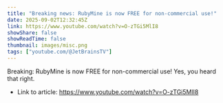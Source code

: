 ```yaml
---
title: "Breaking news: RubyMine is now FREE for non-commercial use!"
date: 2025-09-02T12:32:45Z
link: https://www.youtube.com/watch?v=O-zTGi5MlI8
showShare: false
showReadTime: false
thumbnail: images/misc.png
tags: ["youtube.com/@JetBrainsTV"]
---
```

Breaking: RubyMine is now FREE for non-commercial use! Yes, you heard that right.

- Link to article: https://www.youtube.com/watch?v=O-zTGi5MlI8